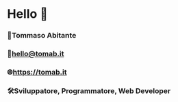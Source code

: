# Hello 👋

### 👤Tommaso Abitante
### 📩hello@tomab.it
### 🌐https://tomab.it
### 🛠️Sviluppatore, Programmatore, Web Developer
<!-- ![Card](https://github.com/JaxzTW/JaxzTW/blob/main/tomab.png)-->
